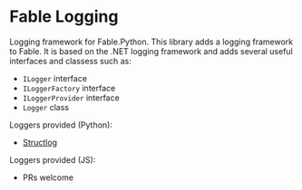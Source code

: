 # Fable Logging

Logging framework for Fable.Python. This library adds a logging
framework to Fable. It is based on the .NET logging framework and adds
several useful interfaces and classess such as:

- `ILogger` interface
- `ILoggerFactory` interface
- `ILoggerProvider` interface
- `Logger` class

Loggers provided (Python):

- [Structlog](https://www.structlog.org/en/stable/)

Loggers provided (JS):

- PRs welcome
